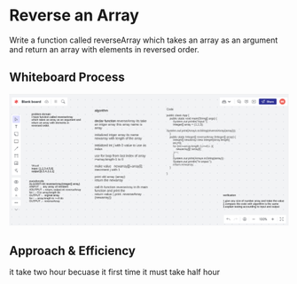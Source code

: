 # Reverse an Array
Write a function called reverseArray which takes an array as an argument and return an array with elements in reversed order.

## Whiteboard Process
![](challange-01.png)

## Approach & Efficiency
it take two hour becuase  it first time it must take half hour 